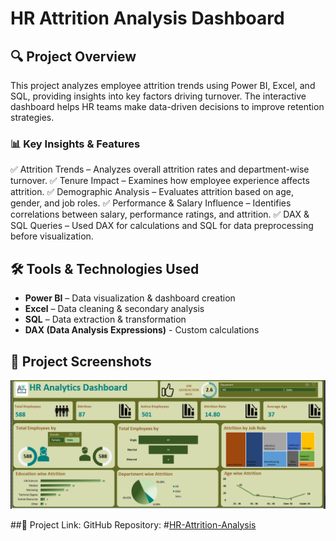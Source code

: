 # HR Attrition Analysis Dashboard  

## 🔍 Project Overview  
This project analyzes employee attrition trends using Power BI, Excel, and SQL, providing insights into key factors driving turnover. The interactive dashboard helps HR teams make data-driven decisions to improve retention strategies.  

### 📊 Key Insights & Features  
✅ Attrition Trends – Analyzes overall attrition rates and department-wise turnover.
✅ Tenure Impact – Examines how employee experience affects attrition.
✅ Demographic Analysis – Evaluates attrition based on age, gender, and job roles.
✅ Performance & Salary Influence – Identifies correlations between salary, performance ratings, and attrition.
✅ DAX & SQL Queries – Used DAX for calculations and SQL for data preprocessing before visualization.

## 🛠 Tools & Technologies Used  
- **Power BI** – Data visualization & dashboard creation  
- **Excel** – Data cleaning & secondary analysis  
- **SQL** – Data extraction & transformation
- **DAX (Data Analysis Expressions)** - Custom calculations

## 📸 Project Screenshots  
![Image Alt](https://github.com/mohdmoosa03/HR-Attrition-Analysis/blob/1017419a5eaaf4fb4591114ade8d7fe48d966d6a/Excel%20Dashboard.png)

##🔗 Project Link:
GitHub Repository: #[HR-Attrition-Analysis](https://github.com/mohdmoosa03/HR-Attrition-Analysis)




